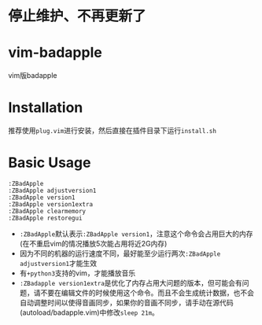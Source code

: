 # 停止维护、不再更新了
# vim-badapple
vim版badapple

# Installation
推荐使用`plug.vim`进行安装，然后直接在插件目录下运行`install.sh`

# Basic Usage
```
:ZBadApple 
:ZBadApple adjustversion1
:ZBadApple version1
:ZBadApple version1extra
:ZBadApple clearmemory
:ZBadApple restoregui
```
* `:ZBadApple`默认表示`:ZBadApple version1`，注意这个命令会占用巨大的内存(在不重启vim的情况播放5次能占用将近2G内存)
* 因为不同的机器的运行速度不同，最好能至少运行两次`:ZBadApple adjustversion1`才能生效
* 有`+python3`支持的vim，才能播放音乐
* `:ZBadapple version1extra`是优化了内存占用大问题的版本，但可能会有问题，请不要在编辑文件的时候使用这个命令。而且不会生成统计数据，也不会自动调整时间以使得音画同步，如果你的音画不同步，请手动在源代码(autoload/badapple.vim)中修改`sleep 21m`。
